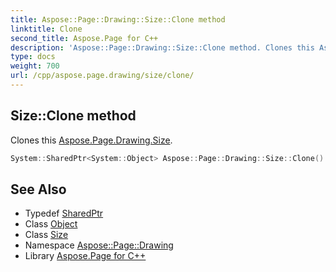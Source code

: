 ```yaml
---
title: Aspose::Page::Drawing::Size::Clone method
linktitle: Clone
second_title: Aspose.Page for C++
description: 'Aspose::Page::Drawing::Size::Clone method. Clones this Aspose.Page.Drawing.Size in C++.'
type: docs
weight: 700
url: /cpp/aspose.page.drawing/size/clone/
---
```

## Size::Clone method


Clones this [Aspose.Page.Drawing.Size](../).

```cpp
System::SharedPtr<System::Object> Aspose::Page::Drawing::Size::Clone()
```

## See Also

* Typedef [SharedPtr](../../../system/sharedptr/)
* Class [Object](../../../system/object/)
* Class [Size](../)
* Namespace [Aspose::Page::Drawing](../../)
* Library [Aspose.Page for C++](../../../)
